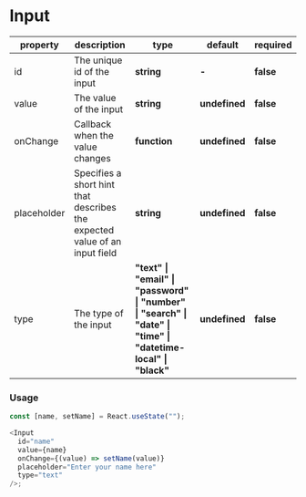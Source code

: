 # Input

| property    | description                                                                | type                                                                                                           | default       | required  |
| ----------- | -------------------------------------------------------------------------- | -------------------------------------------------------------------------------------------------------------- | ------------- | --------- |
| id          | The unique id of the input                                                 | **string**                                                                                                     | **-**         | **false** |
| value       | The value of the input                                                     | **string**                                                                                                     | **undefined** | **false** |
| onChange    | Callback when the value changes                                            | **function**                                                                                                   | **undefined** | **false** |
| placeholder | Specifies a short hint that describes the expected value of an input field | **string**                                                                                                     | **undefined** | **false** |
| type        | The type of the input                                                      | **"text" \| "email" \| "password" \| "number" \| "search" \| "date" \| "time" \| "datetime-local" \| "black"** | **undefined** | **false** |

### Usage

```js
const [name, setName] = React.useState("");

<Input
  id="name"
  value={name}
  onChange={(value) => setName(value)}
  placeholder="Enter your name here"
  type="text"
/>;
```
